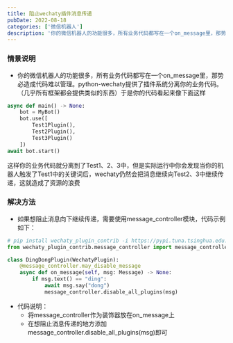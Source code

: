 ```yaml
---
title: 阻止wechaty插件消息传递
pubDate: 2022-08-18
categories: ['微信机器人']
description: '你的微信机器人的功能很多，所有业务代码都写在一个on_message里，那势必造成代码难以管理。python-wechaty提供了插件系统分离你的业务代码。'
---
```


### 情景说明
- 你的微信机器人的功能很多，所有业务代码都写在一个on_message里，那势必造成代码难以管理。python-wechaty提供了插件系统分离你的业务代码。（几乎所有框架都会提供类似的东西）于是你的代码看起来像下面这样
```python
async def main() -> None:
    bot = MyBot()
    bot.use([
        Test1Plugin(),
        Test2Plugin(),
        Test3Plugin()
    ])
await bot.start()
```
这样你的业务代码就分离到了Test1、2、3中，但是实际运行中你会发现当你的机器人触发了Test1中的关键词后，wechaty仍然会把消息继续向Test2、3中继续传递，这就造成了资源的浪费

### 解决方法
- 如果想阻止消息向下继续传递，需要使用message_controller模块，代码示例如下：
```python
# pip install wechaty_plugin_contrib -i https://pypi.tuna.tsinghua.edu.cn/simple
from wechaty_plugin_contrib.message_controller import message_controller

class DingDongPlugin(WechatyPlugin):
    @message_controller.may_disable_message
    async def on_message(self, msg: Message) -> None:
        if msg.text() == "ding":
            await msg.say("dong")
            message_controller.disable_all_plugins(msg)
```
- 代码说明：  
  - 将message_controller作为装饰器放在on_message上
  - 在想阻止消息传递的地方添加message_controller.disable_all_plugins(msg)即可